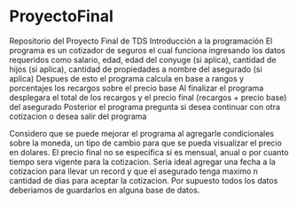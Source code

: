 # ProyectoFinal
Repositorio del Proyecto Final de TDS Introducción a la programación
El programa es un cotizador de seguros el cual funciona ingresando los datos requeridos como salario, edad, edad del conyuge (si aplica), cantidad de hijos (si aplica), cantidad de propiedades a nombre del asegurado (si aplica)
Despues de esto el programa calcula en base a rangos y porcentajes los recargos sobre el precio base
Al finalizar el programa desplegara el total de los recargos y el precio final (recargos + precio base) del asegurado
Posterior el programa pregunta si desea continuar con otra cotizacion o desea salir del programa

Considero que se puede mejorar el programa al agregarle condicionales sobre la moneda, un tipo de cambio para que se pueda visualizar el precio en dolares. 
El precio final no se especifica si es mensual, anual o por cuanto tiempo sera vigente para la cotizacion.
Seria ideal agregar una fecha a la cotizacion para llevar un record y que el asegurado tenga maximo n cantidad de dias para aceptar la cotizacion.
Por supuesto todos los datos deberiamos de guardarlos en alguna base de datos.
